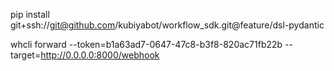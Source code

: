 pip install git+ssh://git@github.com/kubiyabot/workflow_sdk.git@feature/dsl-pydantic

whcli forward --token=b1a63ad7-0647-47c8-b3f8-820ac71fb22b --target=http://0.0.0.0:8000/webhook
